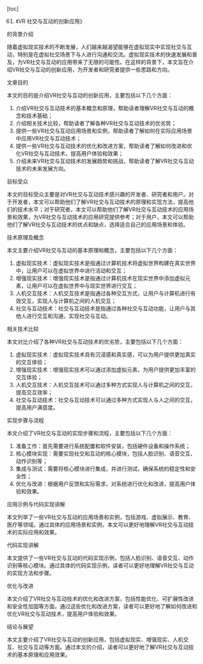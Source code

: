 
[toc]                    
                
                
61. 《VR 社交与互动的创新应用》

的背景介绍

随着虚拟现实技术的不断发展，人们越来越渴望能够在虚拟现实中实现社交与互动，特别是在虚拟社交场景下与人进行沟通和交流。虚拟现实技术的快速发展和普及，为VR社交与互动的应用带来了无限的可能性。在这样的背景下，本文旨在介绍VR社交与互动的创新应用，为开发者和研究者提供一些思路和方向。

文章目的

本文的目的是介绍VR社交与互动的创新应用，主要包括以下几个方面：

1. 介绍VR社交与互动技术的基本概念和原理，帮助读者理解VR社交与互动的概念和技术基础；
2. 介绍相关技术比较，帮助读者了解各种VR社交与互动技术的优劣势；
3. 提供一些VR社交与互动应用场景和实例，帮助读者了解如何在实际应用场景中应用VR社交与互动技术；
4. 提供一些VR社交与互动技术的优化和改进方案，帮助读者了解如何改进和优化VR社交与互动技术，提高用户体验和效果；
5. 介绍未来VR社交与互动技术的发展趋势和挑战，帮助读者了解VR社交与互动技术的未来发展方向。

目标受众

本文的目标受众主要是对VR社交与互动技术感兴趣的开发者、研究者和用户。对于开发者，本文可以帮助他们了解VR社交与互动技术的原理和实现方法，提高他们的技术水平；对于研究者，本文可以帮助他们了解VR社交与互动技术的应用场景和效果，为VR社交与互动技术的应用研究提供参考；对于用户，本文可以帮助他们了解VR社交与互动技术的优点和缺点，选择适合自己的应用场景和体验。

技术原理及概念

本文主要介绍VR社交与互动的基本原理和概念，主要包括以下几个方面：

1. 虚拟现实技术：虚拟现实技术是指通过计算机技术将虚拟世界构建在真实世界中，让用户可以在虚拟世界中进行活动和交互；
2. 增强现实技术：增强现实技术是指通过计算机技术在现实世界中添加虚拟元素，让用户可以在虚拟世界中与现实世界进行交互；
3. 人机交互技术：人机交互技术是指通过各种交互方式，让用户与计算机进行有效交互，实现人与计算机之间的人机交互；
4. 社交与互动技术：社交与互动技术是指通过各种社交与互动功能，让用户与其他人进行交互和沟通，实现社交与互动。

相关技术比较

本文对比介绍了各种VR社交与互动技术的优劣势，主要包括以下几个方面：

1. 虚拟现实技术：虚拟现实技术具有沉浸感和真实感，可以为用户提供更加真实的交互体验；
2. 增强现实技术：增强现实技术可以通过添加虚拟元素，为用户提供更加丰富的交互体验；
3. 人机交互技术：人机交互技术可以通过多种方式实现人与计算机之间的交互，提高交互效率；
4. 社交与互动技术：社交与互动技术可以通过多种方式实现人与人之间的交互，提高用户满意度。

实现步骤与流程

本文介绍了VR社交与互动的实现步骤和流程，主要包括以下几个方面：

1. 准备工作：首先需要进行系统配置和软件安装，包括硬件设备和操作系统；
2. 核心模块实现：需要实现社交和互动的核心模块，包括人脸识别、语音交互、动作识别等；
3. 集成与测试：需要将核心模块进行集成，并进行测试，确保系统的稳定性和安全性；
4. 优化与改进：根据用户反馈和实际需求，对系统进行优化和改进，提高用户体验和效果。

应用示例与代码实现讲解

本文列举了一些VR社交与互动的应用场景和实例，包括游戏、虚拟展示、教育、医疗等领域。通过具体的应用场景和实例，本文可以更好地理解VR社交与互动技术的实际应用和效果。

代码实现讲解

本文提供了一些VR社交与互动的代码实现示例，包括人脸识别、语音交互、动作识别等核心模块。通过具体的代码实现示例，读者可以更好地理解VR社交与互动的实现方法和步骤。

优化与改进

本文介绍了VR社交与互动技术的优化和改进方案，包括性能优化、可扩展性改进和安全性加固等方面。通过这些优化和改进方案，读者可以更好地了解如何改进和优化VR社交与互动技术，提高用户体验和效果。

结论与展望

本文主要介绍了VR社交与互动的创新应用，包括虚拟现实、增强现实、人机交互、社交与互动等方面。通过本文的介绍，读者可以更好地了解VR社交与互动技术的基本原理和应用效果。

